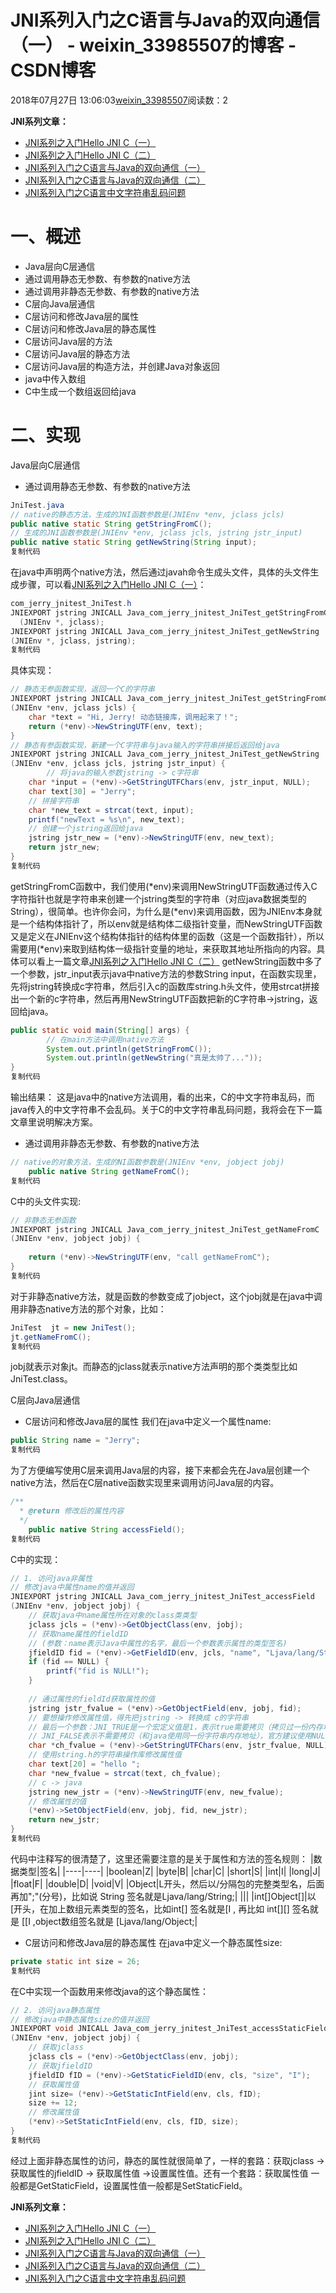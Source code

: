 # JNI系列入门之C语言与Java的双向通信（一） - weixin_33985507的博客 - CSDN博客
2018年07月27日 13:06:03[weixin_33985507](https://me.csdn.net/weixin_33985507)阅读数：2
> 
**JNI系列文章：**
- [JNI系列之入门Hello JNI C（一）](https://juejin.im/post/5b5b16535188251afe7b99e5)
- [JNI系列之入门Hello JNI C（二）](https://juejin.im/post/5b5b17d5f265da0f9e58aa0d)
- [JNI系列入门之C语言与Java的双向通信（一）](https://juejin.im/post/5b5b1884f265da0f6f1aae83)
- [JNI系列入门之C语言与Java的双向通信（二）](https://juejin.im/post/5b5b18d0518825597f6b8226)
- [JNI系列入门之C语言中文字符串乱码问题](https://juejin.im/post/5b5b1ad3f265da0f8145f194)
# 一、概述
- Java层向C层通信
- 通过调用静态无参数、有参数的native方法
- 通过调用非静态无参数、有参数的native方法
- C层向Java层通信
- C层访问和修改Java层的属性
- C层访问和修改Java层的静态属性
- C层访问Java层的方法
- C层访问Java层的静态方法
- C层访问Java层的构造方法，并创建Java对象返回
- java中传入数组
- C中生成一个数组返回给java
# 二、实现
> 
Java层向C层通信
- 通过调用静态无参数、有参数的native方法
```java
JniTest.java
// native的静态方法，生成的JNI函数参数是(JNIEnv *env, jclass jcls)
public native static String getStringFromC();
// 生成的JNI函数参数是(JNIEnv *env, jclass jcls, jstring jstr_input)
public native static String getNewString(String input);
复制代码
```
在java中声明两个native方法，然后通过javah命令生成头文件，具体的头文件生成步骤，可以看[JNI系列之入门Hello JNI C（一）](https://link.juejin.im?target=http%3A%2F%2Fwww.jianshu.com%2Fp%2F9c237512230c)：
```java
com_jerry_jnitest_JniTest.h
JNIEXPORT jstring JNICALL Java_com_jerry_jnitest_JniTest_getStringFromC
  (JNIEnv *, jclass);
JNIEXPORT jstring JNICALL Java_com_jerry_jnitest_JniTest_getNewString
(JNIEnv *, jclass, jstring);
复制代码
```
具体实现：
```java
// 静态无参函数实现，返回一个C的字符串
JNIEXPORT jstring JNICALL Java_com_jerry_jnitest_JniTest_getStringFromC
(JNIEnv *env, jclass jcls) {
	char *text = "Hi, Jerry! 动态链接库，调用起来了！";
	return (*env)->NewStringUTF(env, text);
}
// 静态有参函数实现，新建一个C字符串与java输入的字符串拼接后返回给java
JNIEXPORT jstring JNICALL Java_com_jerry_jnitest_JniTest_getNewString
(JNIEnv *env, jclass jcls, jstring jstr_input) {
        // 将java的输入参数jstring -> c字符串
	char *input = (*env)->GetStringUTFChars(env, jstr_input, NULL);
	char text[30] = "Jerry";
	// 拼接字符串
	char *new_text = strcat(text, input);
	printf("newText = %s\n", new_text);
	// 创建一个jstring返回给java
	jstring jstr_new = (*env)->NewStringUTF(env, new_text);
	return jstr_new;
}
复制代码
```
getStringFromC函数中，我们使用(*env)来调用NewStringUTF函数通过传入C字符指针也就是字符串来创建一个jstring类型的字符串（对应java数据类型的String），很简单。也许你会问，为什么是(*env)来调用函数，因为JNIEnv本身就是一个结构体指针了，所以env就是结构体二级指针变量，而NewStringUTF函数又是定义在JNIEnv这个结构体指针的结构体里的函数（这是一个函数指针），所以需要用(*env)来取到结构体一级指针变量的地址，来获取其地址所指向的内容。具体可以看上一篇文章[JNI系列之入门Hello JNI C（二）](https://link.juejin.im?target=http%3A%2F%2Fwww.jianshu.com%2Fp%2F06e6ab5a4c2e)
getNewString函数中多了一个参数，jstr_input表示java中native方法的参数String input，在函数实现里，先将jstring转换成c字符串，然后引入c的函数库string.h头文件，使用strcat拼接出一个新的c字符串，然后再用NewStringUTF函数把新的C字符串->jstring，返回给java。
```java
public static void main(String[] args) {
		// 在main方法中调用native方法
		System.out.println(getStringFromC());
		System.out.println(getNewString("真是太帅了..."));
}
复制代码
```
输出结果：
这是java中的native方法调用，看的出来，C的中文字符串乱码，而java传入的中文字符串不会乱码。关于C的中文字符串乱码问题，我将会在下一篇文章里说明解决方案。
- 通过调用非静态无参数、有参数的native方法
```java
// native的对象方法，生成的NI函数参数是(JNIEnv *env, jobject jobj)
	public native String getNameFromC();
复制代码
```
C中的头文件实现:
```java
// 非静态无参函数
JNIEXPORT jstring JNICALL Java_com_jerry_jnitest_JniTest_getNameFromC
(JNIEnv *env, jobject jobj) {
	
	return (*env)->NewStringUTF(env, "call getNameFromC");
}
复制代码
```
对于非静态native方法，就是函数的参数变成了jobject，这个jobj就是在java中调用非静态native方法的那个对象，比如：
```java
JniTest  jt = new JniTest();
jt.getNameFromC();
复制代码
```
jobj就表示对象jt。而静态的jclass就表示native方法声明的那个类类型比如JniTest.class。
> 
C层向Java层通信
- C层访问和修改Java层的属性
我们在java中定义一个属性name:
```java
public String name = "Jerry";
复制代码
```
为了方便编写使用C层来调用Java层的内容，接下来都会先在Java层创建一个native方法，然后在C层native函数实现里来调用访问Java层的内容。
```java
/**
  * @return 修改后的属性内容
  */
	public native String accessField();
复制代码
```
C中的实现：
```java
// 1. 访问java非属性
// 修改java中属性name的值并返回
JNIEXPORT jstring JNICALL Java_com_jerry_jnitest_JniTest_accessField
(JNIEnv *env, jobject jobj) {
	// 获取java中name属性所在对象的class类类型
	jclass jcls = (*env)->GetObjectClass(env, jobj);
	// 获取name属性的fieldID
	// (参数：name表示Java中属性的名字，最后一个参数表示属性的类型签名)
	jfieldID fid = (*env)->GetFieldID(env, jcls, "name", "Ljava/lang/String;");
	if (fid == NULL) {
		printf("fid is NULL!");
	}
	
	// 通过属性的fieldId获取属性的值
	jstring jstr_fvalue = (*env)->GetObjectField(env, jobj, fid);
	// 要想操作修改属性值，得先把jstring -> 转换成 c的字符串
	// 最后一个参数：JNI_TRUE是一个宏定义值是1，表示true需要拷贝（拷贝过一份内存地址），
    // JNI_FALSE表示不需要拷贝（和java使用同一份字符串内存地址），官方建议使用NULL
	char *ch_fvalue = (*env)->GetStringUTFChars(env, jstr_fvalue, NULL);
	// 使用string.h的字符串操作库修改属性值
	char text[20] = "hello ";
	char *new_fvalue = strcat(text, ch_fvalue);
	// c -> java
	jstring new_jstr = (*env)->NewStringUTF(env, new_fvalue);
	// 修改属性的值
	(*env)->SetObjectField(env, jobj, fid, new_jstr);
	return new_jstr;
}
复制代码
```
代码中注释写的很清楚了，这里还需要注意的是关于属性和方法的签名规则：
|数据类型|签名|
|----|----|
|boolean|Z|
|byte|B|
|char|C|
|short|S|
|int|I|
|long|J|
|float|F|
|double|D|
|void|V|
|Object|L开头，然后以/分隔包的完整类型名，后面再加";"(分号)，比如说 String 签名就是Ljava/lang/String;|
|||
|int[]Object[]|以[开头，在加上数组元素类型的签名，比如int[] 签名就是[I   , 再比如 int[][]  签名就是 [[I  ,object数组签名就是  [Ljava/lang/Object;|
- C层访问和修改Java层的静态属性
在java中定义一个静态属性size:
```java
private static int size = 26;
复制代码
```
在C中实现一个函数用来修改java的这个静态属性：
```java
// 2. 访问java静态属性
// 修改java中静态属性size的值并返回
JNIEXPORT void JNICALL Java_com_jerry_jnitest_JniTest_accessStaticField
(JNIEnv *env, jobject jobj) {
	// 获取jclass
	jclass cls = (*env)->GetObjectClass(env, jobj);
	// 获取jfieldID
	jfieldID fID = (*env)->GetStaticFieldID(env, cls, "size", "I");
	// 获取属性值
	jint size= (*env)->GetStaticIntField(env, cls, fID);
	size += 12;
	// 修改属性值
	(*env)->SetStaticIntField(env, cls, fID, size);
}
复制代码
```
经过上面非静态属性的访问，静态的属性就很简单了，一样的套路：获取jclass -> 获取属性的jfieldID -> 获取属性值 ->设置属性值。还有一个套路：获取属性值 一般都是GetStaticField，设置属性值一般都是SetStaticField。
> 
**JNI系列文章：**
- [JNI系列之入门Hello JNI C（一）](https://juejin.im/post/5b5b16535188251afe7b99e5)
- [JNI系列之入门Hello JNI C（二）](https://juejin.im/post/5b5b17d5f265da0f9e58aa0d)
- [JNI系列入门之C语言与Java的双向通信（一）](https://juejin.im/post/5b5b1884f265da0f6f1aae83)
- [JNI系列入门之C语言与Java的双向通信（二）](https://juejin.im/post/5b5b18d0518825597f6b8226)
- [JNI系列入门之C语言中文字符串乱码问题](https://juejin.im/post/5b5b1ad3f265da0f8145f194)
